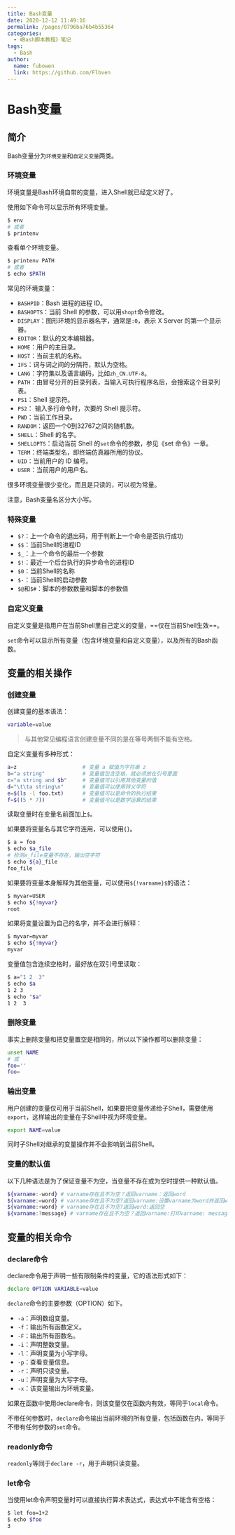 ```yaml
---
title: Bash变量
date: 2020-12-12 11:49:16
permalink: /pages/0796ba76b4b55364
categories:
  - 《Bash脚本教程》笔记
tags:
  - Bash
author:
  name: fubowen
  link: https://github.com/Flbven
---
```


# Bash变量

## 简介

Bash变量分为`环境变量`和`自定义变量`两类。

### 环境变量

环境变量是Bash环境自带的变量，进入Shell就已经定义好了。

使用如下命令可以显示所有环境变量。

```bash
$ env
# 或者
$ printenv
```

查看单个环境变量。

```bash
$ printenv PATH
# 或者
$ echo $PATH
```

常见的环境变量：

- `BASHPID`：Bash 进程的进程 ID。
- `BASHOPTS`：当前 Shell 的参数，可以用`shopt`命令修改。
- `DISPLAY`：图形环境的显示器名字，通常是`:0`，表示 X Server 的第一个显示器。
- `EDITOR`：默认的文本编辑器。
- `HOME`：用户的主目录。
- `HOST`：当前主机的名称。
- `IFS`：词与词之间的分隔符，默认为空格。
- `LANG`：字符集以及语言编码，比如`zh_CN.UTF-8`。
- `PATH`：由冒号分开的目录列表，当输入可执行程序名后，会搜索这个目录列表。
- `PS1`：Shell 提示符。
- `PS2`： 输入多行命令时，次要的 Shell 提示符。
- `PWD`：当前工作目录。
- `RANDOM`：返回一个0到32767之间的随机数。
- `SHELL`：Shell 的名字。
- `SHELLOPTS`：启动当前 Shell 的`set`命令的参数，参见《set 命令》一章。
- `TERM`：终端类型名，即终端仿真器所用的协议。
- `UID`：当前用户的 ID 编号。
- `USER`：当前用户的用户名。

很多环境变量很少变化，而且是只读的，可以视为常量。

注意，Bash变量名区分大小写。

### 特殊变量

- `$?`：上一个命令的退出码，用于判断上一个命令是否执行成功
- `$$`：当前Shell的进程ID
- `$_`：上一个命令的最后一个参数
- `$!`：最近一个后台执行的异步命令的进程ID
- `$0`：当前Shell的名称
- `$-`：当前Shell的启动参数
- `$@`和`$#`：脚本的参数数量和脚本的参数值

### 自定义变量

自定义变量是指用户在当前Shell里自己定义的变量，==仅在当前Shell生效==。

`set`命令可以显示所有变量（包含环境变量和自定义变量），以及所有的Bash函数。



## 变量的相关操作

### 创建变量

创建变量的基本语法：

```bash
variable=value
```

> 与其他常见编程语言创建变量不同的是在等号两侧不能有空格。

自定义变量有多种形式：

```bash
a=z                     # 变量 a 赋值为字符串 z
b="a string"            # 变量值包含空格，就必须放在引号里面
c="a string and $b"     # 变量值可以引用其他变量的值
d="\t\ta string\n"      # 变量值可以使用转义字符
e=$(ls -l foo.txt)      # 变量值可以是命令的执行结果
f=$((5 * 7))            # 变量值可以是数学运算的结果
```

读取变量时在变量名前面加上`$`。

如果要将变量名与其它字符连用，可以使用`{}`。

```bash
$ a = foo
$ echo $a_file
# 检测a_file变量不存在，输出空字符
$ echo ${a}_file
foo_file
```

如果要将变量本身解释为其他变量，可以使用`${!varname}$`的语法：

```bash
$ myvar=USER
$ echo ${!myvar}
root
```

如果将变量设置为自己的名字，并不会进行解释：

```bash
$ myvar=myvar
$ echo ${!myvar}
myvar
```

变量值包含连续空格时，最好放在双引号里读取：

```bash
$ a="1 2  3"
$ echo $a
1 2 3
$ echo "$a"
1 2  3
```



### 删除变量

事实上删除变量和把变量置空是相同的，所以以下操作都可以删除变量：

```bash
unset NAME
# 或
foo=''
foo=
```



### 输出变量

用户创建的变量仅可用于当前Shell，如果要把变量传递给子Shell，需要使用`export`，这样输出的变量在子Shell中视为环境变量。

```bash
export NAME=value
```

同时子Shell对继承的变量操作并不会影响到当前Shell。

### 变量的默认值

以下几种语法是为了保证变量不为空，当变量不存在或为空时提供一种默认值。

```bash
${varname:-word} # varname存在且不为空？返回varname：返回word
${varname:=word} # varname存在且不为空?返回varname:设置varname为word并返回word
${varname:+word} # varname存在且不为空?返回word:返回空
${varname:?message} # varname存在且不为空？返回varname:打印varname: message，并中断脚本。
```



## 变量的相关命令

### declare命令

declare命令用于声明一些有限制条件的变量，它的语法形式如下：

```bash
declare OPTION VARIABLE=value
```

`declare`命令的主要参数（OPTION）如下。

- `-a`：声明数组变量。
- `-f`：输出所有函数定义。
- `-F`：输出所有函数名。
- `-i`：声明整数变量。
- `-l`：声明变量为小写字母。
- `-p`：查看变量信息。
- `-r`：声明只读变量。
- `-u`：声明变量为大写字母。
- `-x`：该变量输出为环境变量。

如果在函数中使用declare命令，则该变量仅在函数内有效，等同于`local`命令。

不带任何参数时，`declare`命令输出当前环境的所有变量，包括函数在内，等同于不带有任何参数的`set`命令。

### readonly命令

`readonly`等同于`declare -r`，用于声明只读变量。

### let命令

当使用let命令声明变量时可以直接执行算术表达式，表达式中不能含有空格：

```bash
$ let foo=1+2
$ echo $foo
3
```
